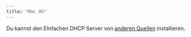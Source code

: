 ```yaml
---
title: "Mac OS"
---
```


Du kannst den EInfachen DHCP Server von [anderen Quellen][1] installieren.

[1]: ./source.md
